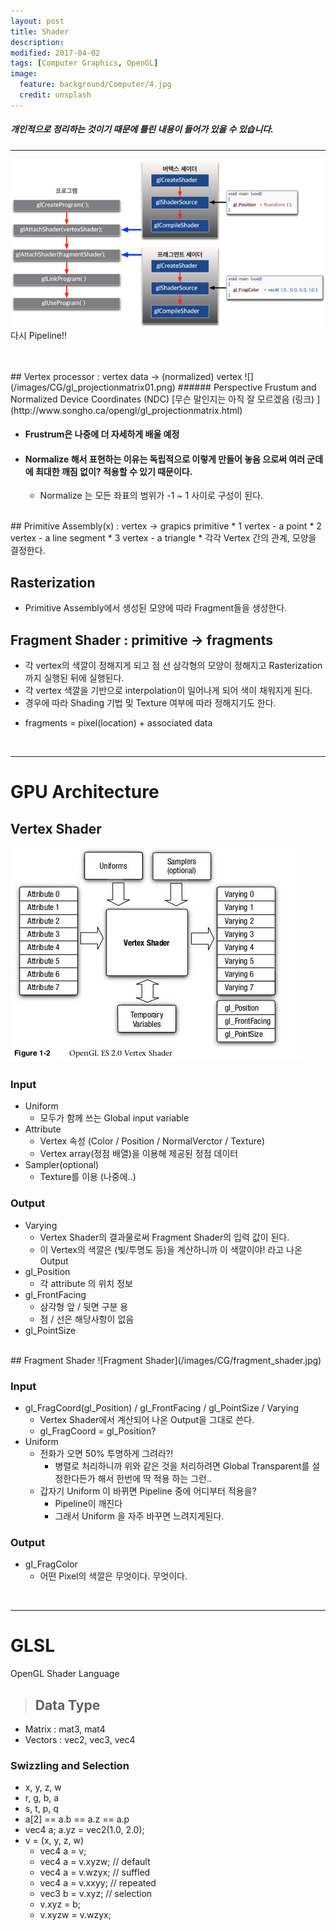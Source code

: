 ```yaml
---
layout: post
title: Shader
description:
modified: 2017-04-02
tags: [Computer Graphics, OpenGL]
image:
  feature: background/Computer/4.jpg
  credit: unsplash
---
```

##### 개인적으로 정리하는 것이기 때문에 틀린 내용이 들어가 있을 수 있습니다.
---

![](/images\CG\arch.jpg)
다시 Pipeline!!

<br />
<br />
## Vertex processor : vertex data -> (normalized) vertex
![](/images/CG/gl_projectionmatrix01.png)
###### Perspective Frustum and Normalized Device Coordinates (NDC)
[무슨 말인지는 아직 잘 모르겠음 (링크) ](http://www.songho.ca/opengl/gl_projectionmatrix.html)

* #### Frustrum은 나중에 더 자세하게 배울 예정
* #### Normalize 해서 표현하는 이유는 독립적으로 이렇게 만들어 놓음 으로써  여러 군데에 최대한 깨짐 없이? 적용할 수 있기 때문이다.
    * Normalize 는 모든 좌표의 범위가 -1 ~ 1 사이로 구성이 된다.

<br />
## Primitive Assembly(x) : vertex -> grapics primitive
* 1 vertex - a point
* 2 vertex - a line segment
* 3 vertex - a triangle
* 각각 Vertex 간의 관계, 모양을 결정한다.

## Rasterization
* Primitive Assembly에서 생성된 모양에 따라 Fragment들을 생성한다.

## Fragment Shader : primitive -> fragments
* 각 vertex의 색깔이 정해지게 되고 점 선 삼각형의 모양이 정해지고 Rasterization까지 실행된 뒤에 실행된다.
* 각 vertex 색깔을 기반으로 interpolation이 일어나게 되어 색이 채워지게 된다.
* 경우에 따라 Shading 기법 및 Texture 여부에 따라 정해지기도 한다.

 - fragments = pixel(location) + associated data

<br />

---

# GPU Architecture
## Vertex Shader
![Vertex Shader](/images/CG/vertex_shader.jpg)
### Input
- Uniform
    - 모두가 함께 쓰는 Global input variable
- Attribute
    - Vertex 속성 (Color / Position / NormalVerctor / Texture)
    - Vertex array(정점 배열)을 이용해 제공된 정점 데이터
- Sampler(optional)
    - Texture를 이용 (나중에..)

### Output
- Varying
    - Vertex Shader의 결과물로써 Fragment Shader의 입력 값이 된다.
    - 이 Vertex의 색깔은 (빛/투명도 등)을 계산하니까 이 색깔이야! 라고 나온 Output
- gl_Position
    - 각 attribute 의 위치 정보
- gl_FrontFacing
    - 삼각형 앞 / 뒷면 구분 용
    - 점 / 선은 해당사항이 없음
- gl_PointSize

<br />
## Fragment Shader
![Fragment Shader](/images/CG/fragment_shader.jpg)

### Input
- gl_FragCoord(gl_Position) / gl_FrontFacing / gl_PointSize / Varying
    - Vertex Shader에서 계산되어 나온 Output을 그대로 쓴다.
    - gl_FragCoord = gl_Position?
- Uniform
    - 전화가 오면 50% 투명하게 그려라?!
        - 병렬로 처리하니까 위와 같은 것을 처리하려면 Global Transparent를 설정한다든가 해서 한번에 딱 적용 하는 그런..
    - 갑자기 Uniform 이 바뀌면 Pipeline 중에 어디부터 적용을?
        - Pipeline이 깨진다
        - 그래서 Uniform 을 자주 바꾸면 느려지게된다.

### Output
- gl_FragColor
    - 어떤 Pixel의 색깔은 무엇이다. 무엇이다.

<br />

---

# GLSL
OpenGL Shader Language
<br />
> ## Data Type

* Matrix : mat3, mat4
* Vectors : vec2, vec3, vec4

### Swizzling and Selection

- x, y, z, w
- r, g, b, a
- s, t, p, q
- a[2] == a.b == a.z == a.p
- vec4 a;
  a.yz = vec2(1.0, 2.0);
- v = (x, y, z, w)
    - vec4 a = v;
    - vec4 a = v.xyzw; // default
    - vec4 a = v.wzyx; // suffled
    - vec4 a = v.xxyy; // repeated
    - vec3 b = v.xyz; // selection
    - v.xyz = b;
    - v.xyzw = v.wzyx;
